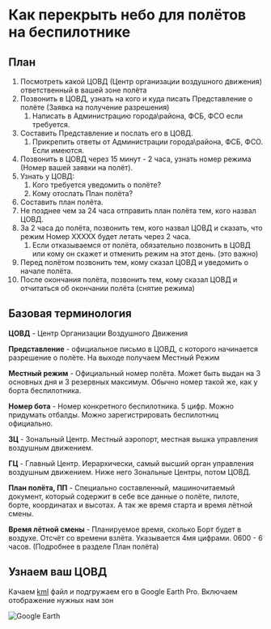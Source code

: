 # Как перекрыть небо для полётов на беспилотнике

## План
1. Посмотреть какой ЦОВД (Центр организации воздушного движения) ответственный в вашей зоне полёта
2. Позвонить в ЦОВД, узнать на кого и куда писать Представление о полёте (Заявка на получение разрешения)
    1. Написать в Администрацию города\района, ФСБ, ФСО если требуется.
3. Составить Представление и послать его в ЦОВД.
    1. Прикрепить ответы от Администрации города\района, ФСБ, ФСО. Если имеются.
4. Позвонить в ЦОВД через 15 минут - 2 часа, узнать номер режима (Номер вашей заявки на полёт).
5. Узнать у ЦОВД:
    1. Кого требуется уведомить о полёте?
    2. Кому отослать План полёта?
6. Составить план полёта.
7. Не позднее чем за 24 часа отправить план полёта тем, кого назвал ЦОВД.
8. За 2 часа до полёта, позвонить тем, кого назвал ЦОВД и сказать, что режим Номер ХХХХХ будет летать через 2 часа.
    1. Если отказываемся от полёта, обязательно позвонить в ЦОВД или кому он скажет и отменить режим на этот день. (это важно)
9. Перед полётом позвонить тем, кому сказал ЦОВД и уведомить о начале полёта. 
10. После окончания полёта, позвонить тем, кому сказал ЦОВД и отчитаться об окончании полёта (снятие режима)

## Базовая терминология

**ЦОВД** - Центр Организации Воздушного Движения

**Представление** - официальное письмо в ЦОВД, с которого начинается разрешение о полёте. На выходе получаем Местный Режим

**Местный режим** - Официальный номер полёта. Может быть выдан на 3 основных дня и 3 резервных максимум. Обычно номер такой же, как у борта беспилотника.

**Номер бота** - Номер конкретного беспилотника. 5 цифр. Можно придумать отбалды. Можно зарегистрировать беспилотниц официально.

**ЗЦ** - Зональный Центр. Местный аэропорт, местная вышка управления воздушным движением.

**ГЦ** - Главный Центр. Иерархически, самый высший орган управления воздушным движением. Ниже него Зональные Центры, потом ЦОВД.

**План полёта, ПП** - Специально составленный, машиночитаемый документ, который содержит в себе все данные о полёте, пилоте, борте, координатах и высотах. А так же время старта и время лётной смены.

**Время лётной смены** - Планируемое время, сколько Борт будет в воздухе. Отсчёт со времени взлёта. Указывается 4мя цифрами. 0600 - 6 часов. (Подробнее в разделе План полёта)


## Узнаем ваш ЦОВД

Качаем [kml](AA_RF.kmz) файл и подгружаем его в Google Earth Pro. Включаем отображение нужных нам зон

![Google Earth](images/ge_main.png)
